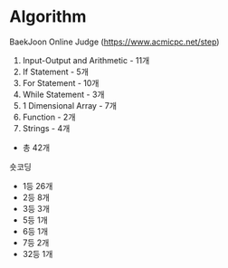 # Algorithm

BaekJoon Online Judge (https://www.acmicpc.net/step)

01. Input-Output and Arithmetic - 11개
02. If Statement - 5개
03. For Statement - 10개
04. While Statement - 3개
05. 1 Dimensional Array - 7개
06. Function - 2개
07. Strings - 4개
 - 총 42개

숏코딩
- 1등 26개
- 2등 8개
- 3등 3개
- 5등 1개
- 6등 1개
- 7등 2개
- 32등 1개
